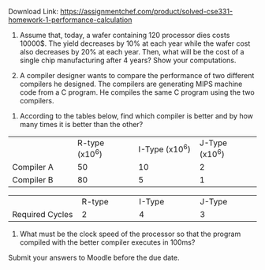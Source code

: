 Download Link: https://assignmentchef.com/product/solved-cse331-homework-1-performance-calculation
<br>
<ol>

 <li>Assume that, today, a wafer containing 120 processor dies costs 10000$. The yield decreases by 10% at each year while the wafer cost also decreases by 20% at each year. Then, what will be the cost of a single chip manufacturing after 4 years? Show your computations.</li>

</ol>




<ol start="2">

 <li>A compiler designer wants to compare the performance of two different compilers he designed. The compilers are generating MIPS machine code from a C program. He compiles the same C program using the two compilers.</li>

</ol>




<ol>

 <li>According to the tables below, find which compiler is better and by how many times it is better than the other?</li>

</ol>

<table width="586">

 <tbody>

  <tr>

   <td width="148"> </td>

   <td width="146">R-type (x10<sup>6</sup>)</td>

   <td width="146">I-Type (x10<sup>6</sup>)</td>

   <td width="146">J-Type (x10<sup>6</sup>)</td>

  </tr>

  <tr>

   <td width="148">Compiler A</td>

   <td width="146">50</td>

   <td width="146">10</td>

   <td width="146">2</td>

  </tr>

  <tr>

   <td width="148">Compiler B</td>

   <td width="146">80</td>

   <td width="146">5</td>

   <td width="146">1</td>

  </tr>

 </tbody>

</table>




<table width="586">

 <tbody>

  <tr>

   <td width="157"> </td>

   <td width="137">R-type</td>

   <td width="146">I-Type</td>

   <td width="146">J-Type</td>

  </tr>

  <tr>

   <td width="157">Required Cycles</td>

   <td width="137">2</td>

   <td width="146">4</td>

   <td width="146">3</td>

  </tr>

 </tbody>

</table>




<ol>

 <li>What must be the clock speed of the processor so that the program compiled with the better compiler executes in 100ms?</li>

</ol>




Submit your answers to Moodle before the due date.
